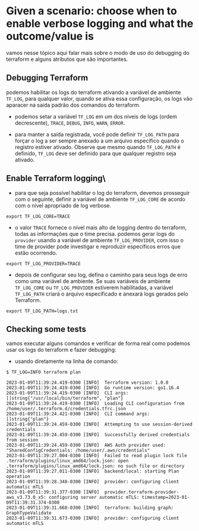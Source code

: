 # Given a scenario: choose when to enable verbose logging and what the outcome/value is
vamos nesse tópico aqui falar mais sobre o modo de uso do debugging do terraform e alguns atributos que são importantes.

## Debugging Terraform
podemos habilitar os logs do terraform ativando a variável de ambiente `TF_LOG`, para qualquer valor, quando se ativa essa configuração, os logs vão aparacer na saída padrão dos comandos do terraform.

- podemos setar a variável `TF_LOG` em um dos níveis de logs (ordem decrescente), `TRACE`, `DEBUG`, `INFO`, `WARN`, `ERROR`.

- para manter a saída registrada, você pode definir `TF_LOG_PATH` para forçar o log a ser sempre anexado a um arquivo específico quando o registro estiver ativado. Observe que mesmo quando `TF_LOG_PATH` é definido, `TF_LOG` deve ser definido para que qualquer registro seja ativado.

## Enable Terraform logging\
- para que seja possível habilitar o log do terraform, devemos prosseguir com o seguinte, definir a variável de ambiente `TF_LOG_CORE` de acordo com o nível apropriado de log verbose.

`export TF_LOG_CORE=TRACE`

- o valor `TRACE` fornece o nível mais alto de logging dentro do terraform, todas as informações que o time precisa. podemos  gerar logs do `provider` usando a variável de ambiente `TF_LOG_PROVIDER`, com isso o time de provider pode investigar e reproduzir específicos erros que estão ocorrendo.

`export TF_LOG_PROVIDER=TRACE`

- depois de configurar seu log, defina o caminho para seus logs de erro como uma variável de ambiente. Se suas variáveis de ambiente `TF_LOG_CORE` ou `TF_LOG_PROVIDER` estiverem habilitadas, a variável `TF_LOG_PATH` criará o arquivo especificado e anexará logs gerados pelo Terraform.

`export TF_LOG_PATH=logs.txt`

## Checking some tests
vamos executar alguns comandos e verificar de forma real como podemos usar os logs do terraform e fazer debugging:

- usando diretamente na linha de comando:

`$ TF_LOG=INFO terraform plan`

```
2023-01-09T11:39:24.419-0300 [INFO]  Terraform version: 1.0.0
2023-01-09T11:39:24.419-0300 [INFO]  Go runtime version: go1.16.4
2023-01-09T11:39:24.419-0300 [INFO]  CLI args: []string{"/usr/local/bin/terraform", "plan"}
2023-01-09T11:39:24.419-0300 [INFO]  Loading CLI configuration from /home/user/.terraform.d/credentials.tfrc.json
2023-01-09T11:39:24.421-0300 [INFO]  CLI command args: []string{"plan"}
2023-01-09T11:39:24.459-0300 [INFO]  Attempting to use session-derived credentials
2023-01-09T11:39:24.459-0300 [INFO]  Successfully derived credentials from session
2023-01-09T11:39:24.459-0300 [INFO]  AWS Auth provider used: "SharedConfigCredentials: /home/user/.aws/credentials"
2023-01-09T11:39:27.004-0300 [INFO]  Failed to read plugin lock file .terraform/plugins/linux_amd64/lock.json: open .terraform/plugins/linux_amd64/lock.json: no such file or directory
2023-01-09T11:39:27.011-0300 [INFO]  backend/local: starting Plan operation
2023-01-09T11:39:28.348-0300 [INFO]  provider: configuring client automatic mTLS
2023-01-09T11:39:31.377-0300 [INFO]  provider.terraform-provider-aws_v3.73.0_x5: configuring server automatic mTLS: timestamp=2023-01-09T11:39:31.374-0300
2023-01-09T11:39:31.668-0300 [INFO]  terraform: building graph: GraphTypeValidate
2023-01-09T11:39:31.673-0300 [INFO]  provider: configuring client automatic mTLS
```